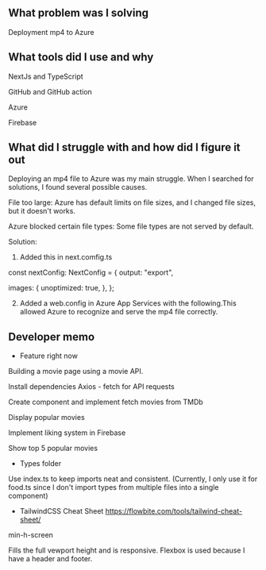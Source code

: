 ## What problem was I solving

Deployment mp4 to Azure

## What tools did I use and why

NextJs and TypeScript

GitHub and GitHub action

Azure

Firebase

## What did I struggle with and how did I figure it out

Deploying an mp4 file to Azure was my main struggle. When I searched for solutions, I found several possible causes.

File too large:
Azure has default limits on file sizes, and I changed file sizes, but it doesn't works.

Azure blocked certain file types:
Some file types are not served by default.

Solution:

1. Added this in next.comfig.ts

const nextConfig: NextConfig = {
output: "export",

images: {
unoptimized: true,
},
};

2. Added a web.config in Azure App Services with the following.This allowed Azure to recognize and serve the mp4 file correctly.

<staticContent>
  <mimeMap fileExtension=".mp4" mimeType="video/mp4" />
</staticContent>

## Developer memo

- Feature right now

Building a movie page using a movie API.

Install dependencies
Axios - fetch for API requests

Create component and implement fetch movies from TMDb

Display popular movies

Implement liking system in Firebase

Show top 5 popular movies

- Types folder

Use index.ts to keep imports neat and consistent.
(Currently, I only use it for food.ts since I don't import types from multiple files into a single component)

- TailwindCSS
  Cheat Sheet
  https://flowbite.com/tools/tailwind-cheat-sheet/

min-h-screen

Fills the full vewport height and is responsive.
Flexbox is used because I have a header and footer.
